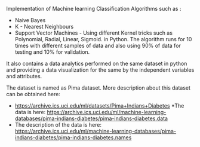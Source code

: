 Implementation of Machine learning Classification Algorithms such as :
  * Naive Bayes
  * K - Nearest Neighbours
  * Support Vector Machines - Using different Kernel tricks such as Polynomial, Radial, Linear, Sigmoid.
in Python. The algorithm runs for 10 times with different samples of data and also using 90% of data for testing and 10% for validation.

It also contains a data analytics performed on the same dataset in python and providing a data visualization for the same by the independent variables and attributes.

The dataset is named as Pima dataset. More description about this dataset can be obtained here:
* https://archive.ics.uci.edu/ml/datasets/Pima+Indians+Diabetes
*The data is here:
  https://archive.ics.uci.edu/ml/machine-learning-databases/pima-indians-diabetes/pima-indians-diabetes.data
* The description of the data is here:
   https://archive.ics.uci.edu/ml/machine-learning-databases/pima-indians-diabetes/pima-indians-diabetes.names
